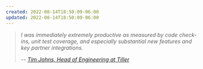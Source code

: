 ```yaml
---
created: 2022-08-14T18:50:09-06:00
updated: 2022-08-14T18:50:09-06:00
---
```





> *I was immediately extremely productive as measured by code check-ins, unit test coverage, and especially substantial new features and key partner integrations.*
> 
> *-- [Tim Johns, Head of Engineering at Tiller](https://www.linkedin.com/in/timjohnswa/details/experience/)*





